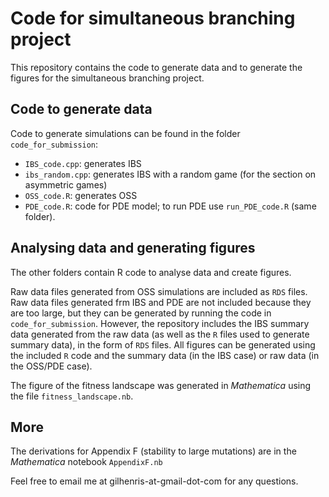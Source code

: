 # Code for simultaneous branching project

This repository contains the code to generate data and to generate the figures for the simultaneous branching project.

## Code to generate data

Code to generate simulations can be found in the folder `code_for_submission`:
- `IBS_code.cpp`: generates IBS
- `ibs_random.cpp`: generates IBS with a random game (for the section on asymmetric games)
- `OSS_code.R`: generates OSS
- `PDE_code.R`: code for PDE model; to run PDE use `run_PDE_code.R` (same folder).

## Analysing data and generating figures

The other folders contain R code to analyse data and create figures.

Raw data files generated from OSS simulations are included as `RDS` files.
Raw data files generated frm IBS and PDE are not included because they are too large, but they can be generated by running the code in `code_for_submission`. However, the repository includes the IBS summary data generated from the raw data (as well as the `R` files used to generate summary data), in the form of `RDS` files. 
All figures can be generated using the included `R` code and the summary data (in the IBS case) or raw data (in the OSS/PDE case).

The figure of the fitness landscape was generated in *Mathematica* using the file `fitness_landscape.nb`.

## More

The derivations for Appendix F (stability to large mutations) are in the *Mathematica* notebook `AppendixF.nb`

Feel free to email me at gilhenris-at-gmail-dot-com for any questions.

